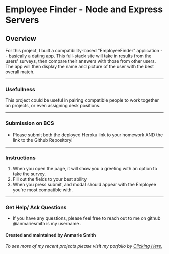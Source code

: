 # Employee Finder - Node and Express Servers

## Overview
For this project, I built a compatibility-based "EmployeeFinder" application -- basically a dating app. This full-stack site will take in results from the users' surveys, then compare their answers with those from other users. The app will then display the name and picture of the user with the best overall match. 
- - - 
### Usefullness 
This project could be useful in pairing compatible people to work together on projects, or even assigning desk positions.
- - - 
### Submission on BCS
* Please submit both the deployed Heroku link to your homework AND the link to the Github Repository!
- - - 
### Instructions
1. When you open the page, it will show you a greeting with an option to take the survey. 
2. Fill out the fields to your best ability 
3. When you press submit, and modal should appear with the Employee you're most compatible with. 
- - - 
### Get Help/ Ask Questions
* If you have any questions, please feel free to reach out to me on github @anmariesmith is my username .
#### Created and maintained by Anmarie Smith 
_To see more of my recent projects please visit my porfolio by [Clicking Here.](https://anmariesmith.github.io/AboutMe/)_

